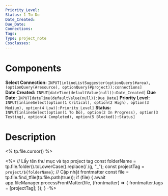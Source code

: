 ```yaml
---
Priority_Level: 
Status: 1 To Do
Date_Created: 
Due_Date: 
Connections: 
Tags: 
Type: project_note
Cssclasses: 
---
```

# Components
**Select Connection:** `INPUT[inlineListSuggester(optionQuery(#area),(optionQuery(#resource), optionQuery(#project)):connections]`  
**Date Created:** `INPUT[dateTime(defaultValue(null)):Date_Created]`
**Due Date:** `INPUT[dateTime(defaultValue(null)):Due_Date]`
**Priority Level:** `INPUT[inlineSelect(option(1 Critical), option(2 High), option(3 Medium), option(4 Low)):Priority_Level]`
**Status:** `INPUT[inlineSelect(option(1 To Do), option(2 In Progress), option(3 Testing), option(4 Completed), option(5 Blocked)):Status]`
# Description

<% tp.file.cursor() %>

<%*
// Lấy tên thư mục và tạo project tag
const folderName = tp.file.folder().toLowerCase().replace(/ /g, "_");
const projectTag = `project/${folderName}`;
// Cập nhật frontmatter
const file = tp.file.find_tfile(tp.file.path(true));
if (file) {
    await app.fileManager.processFrontMatter(file, (frontmatter) => {
        frontmatter.tags = [projectTag];
    });
}
-%>